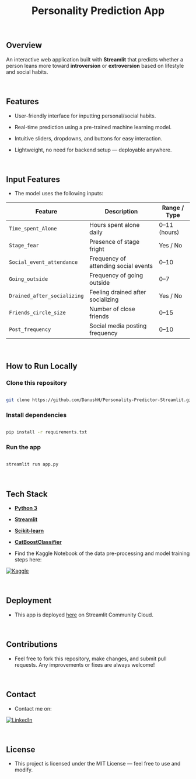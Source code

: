 
<h1 align="center">Personality Prediction App</h1>

<br/>

## Overview

An interactive web application built with **Streamlit** that predicts whether a person leans more toward **introversion** or **extroversion** based on lifestyle and social habits.

<br/>

## Features

* User-friendly interface for inputting personal/social habits.

* Real-time prediction using a pre-trained machine learning model.

* Intuitive sliders, dropdowns, and buttons for easy interaction.

* Lightweight, no need for backend setup — deployable anywhere.

<br/>

## Input Features

* The model uses the following inputs:

| Feature | Description | Range / Type |
| --------------------------- | ------------------------------------ | ------------ |
| `Time_spent_Alone` | Hours spent alone daily | 0–11 (hours) |
| `Stage_fear` | Presence of stage fright | Yes / No |
| `Social_event_attendance` | Frequency of attending social events | 0–10 |
| `Going_outside` | Frequency of going outside | 0–7 |
| `Drained_after_socializing` | Feeling drained after socializing | Yes / No |
| `Friends_circle_size` | Number of close friends | 0–15 |
| `Post_frequency` | Social media posting frequency | 0–10 |

<br/>

## How to Run Locally
 
### Clone this repository

```bash

git clone https://github.com/DanushH/Personality-Predictor-Streamlit.git

```

### Install dependencies

```bash

pip install -r requirements.txt

```

### Run the app

```bash

streamlit run app.py

```

<br/>

## Tech Stack

*  **[Python 3](https://www.python.org/downloads/)**

*  **[Streamlit](https://docs.streamlit.io/)**

*  **[Scikit-learn](https://scikit-learn.org/stable/supervised_learning.html)** 

* **[CatBoostClassifier](https://catboost.ai/docs/en/concepts/python-reference_catboostclassifier)**


* Find the Kaggle Notebook of the data pre-processing and model training steps here:

 [![Kaggle][kaggle-shield]][kaggle-url]

<br/>

## Deployment

* This app is deployed [here](https://personality-predictor-appgit-6jazht6wia2dkcyij4lxvt.streamlit.app/) on Streamlit Community Cloud.

<br/>

## Contributions

* Feel free to fork this repository, make changes, and submit pull requests. Any improvements or fixes are always welcome!

<br/>

## Contact

* Contact me on:

 [![LinkedIn][linkedin-shield]][linkedin-url]

<br/>

## License

* This project is licensed under the MIT License — feel free to use and modify.

<br/>

<!-- MARKDOWN LINKS & IMAGES -->

[linkedin-shield]: https://img.shields.io/badge/Linkedin-black?style=for-the-badge&logo=linkedin&logoColor=%230277BD
[linkedin-url]: https://linkedin.com/in/danushika-herath
[kaggle-shield]: https://img.shields.io/badge/Kaggle-black%3F?style=for-the-badge&logo=kaggle&logoColor=%2320BEFF&color=black
[kaggle-url]: https://www.kaggle.com/code/danuherath/introversion-prediction-binary-classification

<br/>
